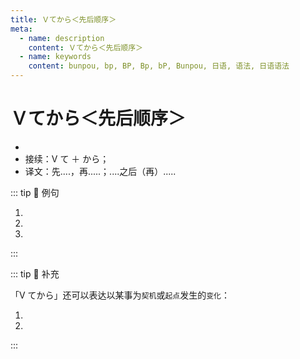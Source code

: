 ```yaml
---
title: Ｖてから＜先后顺序＞
meta:
  - name: description
    content: Ｖてから＜先后顺序＞
  - name: keywords
    content: bunpou, bp, BP, Bp, bP, Bunpou, 日语, 语法, 日语语法
---
```


# Ｖてから＜先后顺序＞

- <grammer-content sentence="意义：表示动作的先后顺序，**后面的动作以前面的动作为基础、条件**；" />
- 接续：V て ＋ から；
- 译文：先....，再.....；....之后（再）.....

::: tip :bookmark: 例句

1. <grammer-content sentence='ギョーザは、[具/ぐ]をよく**まぜてから**皮かわに[包み/つつみ]ます。' trans='饺子的馅充分混合后包在饺子皮里' />
2. <grammer-content sentence='[野菜/やさい]を**[洗っ/あらっ]てから**[切り/きり]ます。' trans='将蔬菜洗净后切块。' />
3. <grammer-content sentence='A：[急い/いそい]で[映画館/えいがかん]に[行き/いき]ましょうか。' trans='A: 我们赶紧去电影院吧。' />
   <grammer-content sentence='B：いいえ、[食事/しょくじ]を**してから**[行き/いき]ましょう。' trans='B: 别别别，吃完饭再走吧。' />

:::

::: tip :bookmark: 补充

「V てから」还可以表达以某事为`契机`或`起点`发生的`变化`：

<div class="bunpou-block">

1. <grammer-content sentence='[日本/にほん]に**[来/き]てから**３[か月/かげつ]になる。' trans='来日本已经3个月了。' />
2. <grammer-content sentence='[大学/だいがく]に**[入っ/はいっ]てから**、ずっと[家庭/かてい][教師/きょうし]のアルバイトをしている。' trans='进入大学后，一直在做家庭教师的兼职。' />

</div>

:::
